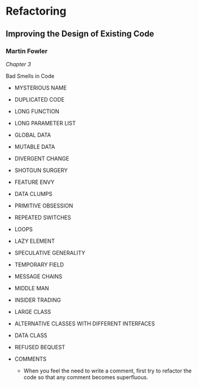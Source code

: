 # Refactoring
## Improving the Design of Existing Code
### Martin Fowler

*Chapter 3*

Bad Smells in Code


- MYSTERIOUS NAME 

- DUPLICATED CODE


- LONG FUNCTION

- LONG PARAMETER LIST

- GLOBAL DATA

- MUTABLE DATA
 

- DIVERGENT CHANGE

- SHOTGUN SURGERY


- FEATURE ENVY


- DATA CLUMPS


- PRIMITIVE OBSESSION


- REPEATED SWITCHES


- LOOPS


- LAZY ELEMENT


- SPECULATIVE GENERALITY


- TEMPORARY FIELD


- MESSAGE CHAINS

- MIDDLE MAN

- INSIDER TRADING


- LARGE CLASS


- ALTERNATIVE CLASSES WITH DIFFERENT INTERFACES


- DATA CLASS


- REFUSED BEQUEST


* COMMENTS

    - When you feel the need to write a comment, first try to refactor the code so
    that any comment becomes superfluous.